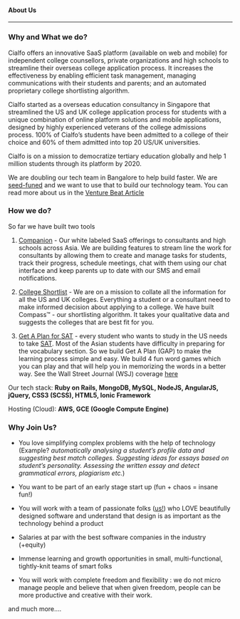 #### About Us
---

### Why and What we do?

Cialfo offers an innovative SaaS platform (available on web and mobile) for independent college counsellors, private organizations and high schools to streamline their overseas college application process. It increases the effectiveness by enabling efficient task management, managing communications with their students and parents; and an automated proprietary college shortlisting algorithm.

Cialfo started as a overseas education consultancy in Singapore that streamlined the US and UK college application process for students with a unique combination of online platform solutions and mobile applications, designed by highly experienced veterans of the college admissions process. 100% of Cialfo’s students have been admitted to a college of their choice and 60% of them admitted into top 20 US/UK universities.

Cialfo is on a mission to democratize tertiary education globally and help 1 million students through its platform by 2020.

We are doubling our tech team in Bangalore to help build faster. We are [seed-funed](https://e27.co/singaporean-startup-cialfo-raises-a-pre-series-a-to-help-asia-based-students-enter-uk-and-us-universities-20160810/) and we want to use that to build our technology team. You can read more about us in the [Venture Beat Article](http://venturebeat.com/2015/12/14/cialfo-is-dominating-online-college-admissions-in-singapore-with-just-800k/)

### How we do?   

So far we have built two tools

1. [Companion](https://cialfo.co/companion) - Our white labeled SaaS offerings to consultants and high schools across Asia. We are building features to stream line the work for consultants by allowing them to create and manage tasks for students, track their progress, schedule meetings, chat with them using our chat interface and keep parents up to date with our SMS and email notifications.

2. [College Shortlist](http://colleges.cialfo.co) - We are on a mission to collate all the information for all the US and UK colleges. Everything a student or a consultant need to make informed decision about applying to a college. We have built Compass&trade; - our shortlisting algorithm. It takes your qualitative data and suggests the colleges that are best fit for you.

3. [Get A Plan for SAT](http://getaplan.sitforsat.com?utm_source=github&utm_medium=how_we_do&utm_campaign=hiring) - every student who wants to study in the US needs to take [SAT](https://en.wikipedia.org/wiki/SAT). Most of the Asian students have difficulty in preparing for the vocabulary section. So we build Get A Plan (GAP) to make the learning process simple and easy. We build 4 fun word games which you can play and that will help you in memorizing the words in a better way. See the Wall Street Journal (WSJ) coverage [here](http://www.wsj.com/video/can-vocabulary-apps-boost-sat-scores/A979447B-4C98-4459-A3D6-A5AAA8512748.html)

Our tech stack: **Ruby on Rails, MongoDB, MySQL, NodeJS, AngularJS, jQuery, CSS3 (SCSS), HTML5, Ionic Framework**

Hosting (Cloud): **AWS, GCE (Google Compute Engine)**

### Why Join Us?

* You love simplifying complex problems with the help of technology (Example? *automatically analysing a student’s profile data and suggesting best match colleges. Suggesting ideas for essays based on student’s personality. Assessing the written essay and detect grammatical errors, plagiarism etc.*)

* You want to be part of an early stage start up (fun + chaos = insane fun!)

* You will work with a team of passionate folks ([us!](https://cialfo.co/about-us)) who LOVE beautifully designed software and understand that design is as important as the technology behind a product

* Salaries at par with the best software companies in the industry (+equity)

* Immense learning and growth opportunities in small, multi-functional, tightly-knit teams of smart folks

* You will work with complete freedom and flexibility : we do not micro manage people and believe that when given freedom, people can be more productive and creative with their work.

and much more….
